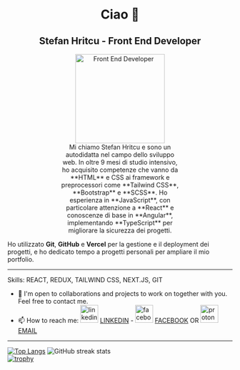 <h1 align="center">Ciao 👋</h1>
<h2 align="center">Stefan Hritcu - Front End Developer</h2>
<section align="center">
  <img width="200px" height="200px" src="https://media3.giphy.com/media/v1.Y2lkPTc5MGI3NjExamF6bGx3dHNpMWtndjcxd3R2cm9namZrbDlidXlxbzVoOTRzcXJmOCZlcD12MV9pbnRlcm5hbF9naWZfYnlfaWQmY3Q9Zw/QDjpIL6oNCVZ4qzGs7/giphy.gif" alt="Front End Developer">
</section>


<p align="center" style="margin: 0 120px;">Mi chiamo Stefan Hritcu e sono un autodidatta nel campo dello sviluppo web. In oltre 9 mesi di studio intensivo, ho acquisito competenze che vanno da **HTML** e CSS ai framework e preprocessori come **Tailwind CSS**, **Bootstrap** e **SCSS**. Ho esperienza in **JavaScript**, con particolare attenzione a **React** e conoscenze di base in **Angular**, implementando **TypeScript** per migliorare la sicurezza dei progetti.

Ho utilizzato **Git**, **GitHub** e **Vercel** per la gestione e il deployment dei progetti, e ho dedicato tempo a progetti personali per ampliare il mio portfolio.</p>



  <hr/>

Skills: REACT, REDUX, TAILWIND CSS, NEXT.JS, GIT

- 👯 I'm open to collaborations and projects to work on together with you. Feel free to contact me. 
- 📫 How to reach me: <img src='https://cdn.jsdelivr.net/npm/simple-icons@3.0.1/icons/linkedin.svg' alt='linkedin' height='40'> <a href="https://www.linkedin.com/in/stefan-hritcu-93b67028a/">LINKEDIN</a> - <img src='https://cdn.jsdelivr.net/npm/simple-icons@3.0.1/icons/facebook.svg' alt='facebook' height='40'> <a href="https://www.facebook.com/profile.php?id=100092754104479">FACEBOOK</a> OR <img src='https://cdn.jsdelivr.net/npm/simple-icons@3.0.1/icons/protonmail.svg' alt='protonmail' height='40'> <a href="mailto:shritcu@proton.me">EMAIL</a>

<hr/>

[![Top Langs](https://github-readme-stats.vercel.app/api/top-langs/?username=stefanhritcu)](https://github.com/anuraghazra/github-readme-stats)
![GitHub streak stats](https://streak-stats.demolab.com/?user=stefanhritcu)  
[![trophy](https://github-profile-trophy.vercel.app/?username=stefanhritcu)](https://github.com/ryo-ma/github-profile-trophy)








